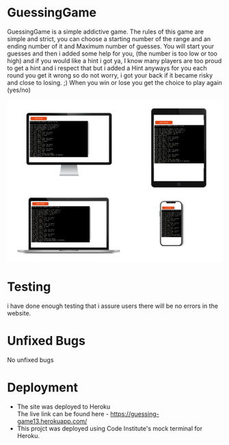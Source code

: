 # GuessingGame

GuessingGame is a simple addictive game.
The rules of this game are simple and strict, you can choose a starting number of the range and an ending number of it and Maximum number of guesses.
You will start your guesses and then i added some help for you, (the number is too low or too high) and if you would like a hint i got ya,
I know many players are too proud to get a hint and i respect that but i added a Hint anyways for you each round you get it wrong so do not worry, i got your back if it became risky and close to losing. ;)
When you win or lose you get the choice to play again (yes/no)

![GuessingGame-mockup](/images/GuessingGame-mockup.png)

# Testing

i have done enough testing that i assure users there will be no errors in the website.

# Unfixed Bugs 

No unfixed bugs

# Deployment

 * The site was deployed to Heroku <br/>
 The live link can be found here - https://guessing-game13.herokuapp.com/
 * This projct was deployed using Code Institute's mock terminal for Heroku.